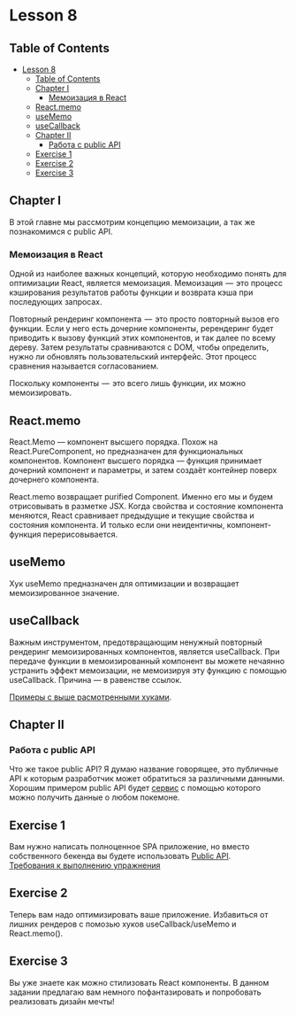 # Lesson 8

## Table of Contents

- [Lesson 8](#lesson-8)
  - [Table of Contents](#table-of-contents)
  - [Chapter I](#chapter-i)
    - [Мемоизация в React](#мемоизация-в-react)
  - [React.memo](#reactmemo)
  - [useMemo](#usememo)
  - [useCallback](#usecallback)
  - [Chapter II](#chapter-ii)
    - [Работа с public API](#работа-с-public-api)
  - [Exercise 1](#exercise-1)
  - [Exercise 2](#exercise-2)
  - [Exercise 3](#exercise-3)

## Chapter I

В этой главне мы рассмотрим концепцию мемоизации, а так же познакомимся с public API.

### Мемоизация в React

Одной из наиболее важных концепций, которую необходимо понять для оптимизации React, является мемоизация. Мемоизация  —  это процесс кэширования результатов работы функции и возврата кэша при последующих запросах.

Повторный рендеринг компонента  —  это просто повторный вызов его функции. Если у него есть дочерние компоненты, ререндеринг будет приводить к вызову функций этих компонентов, и так далее по всему дереву. Затем результаты сравниваются с DOM, чтобы определить, нужно ли обновлять пользовательский интерфейс. Этот процесс сравнения называется согласованием.

Поскольку компоненты  —  это всего лишь функции, их можно мемоизировать.

## React.memo

React.Memo — компонент высшего порядка. Похож на React.PureComponent, но предназначен для функциональных компонентов. Компонент высшего порядка — функция принимает дочерний компонент и параметры, и затем создаёт контейнер поверх дочернего компонента.

React.memo возвращает purified Component. Именно его мы и будем отрисовывать в разметке JSX. Когда свойства и состояние компонента меняются, React сравнивает предыдущие и текущие свойства и состояния компонента. И только если они неидентичны, компонент-функция перерисовывается.

## useMemo

Хук useMemo предназначен для оптимизации и возвращает мемоизированное значение.

## useCallback

Важным инструментом, предотвращающим ненужный повторный рендеринг мемоизированных компонентов, является useCallback. При передаче функции в мемоизированный компонент вы можете нечаянно устранить эффект мемоизации, не мемоизируя эту функцию с помощью useCallback. Причина — в равенстве ссылок.

[Примеры с выше расмотренными хуками](./materials/Memoization.md).

## Chapter II

### Работа с public API

Что же такое public API? Я думаю название говорящее, это публичные API к которым разработчик может обратиться за различными данными. Хорошим примером public API будет [сервис](https://pokeapi.co) с помощью которого можно получить данные о любом покемоне.

## Exercise 1

Вам нужно написать полноценное  SPA приложение, но вместо собственного бекенда вы будете использовать [Public API](https://pokeapi.co/api/v2/). \
[Требования к выполнению упражнения](./src/Exercise_1.md)

## Exercise 2

Теперь вам надо оптимизировать ваше приложение. Избавиться от лишних рендеров с помозью хуков useCallback/useMemo и React.memo().

## Exercise 3

Вы уже знаете как можно стилизовать React компоненты. В данном задании предлагаю вам немного пофантазировать и попробовать реализовать дизайн мечты!
